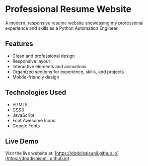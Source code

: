 # Professional Resume Website

A modern, responsive resume website showcasing my professional experience and skills as a Python Automation Engineer.

## Features
- Clean and professional design
- Responsive layout
- Interactive elements and animations
- Organized sections for experience, skills, and projects
- Mobile-friendly design

## Technologies Used
- HTML5
- CSS3
- JavaScript
- Font Awesome Icons
- Google Fonts

## Live Demo
Visit the live website at: [https://doddisaisunil.github.io](https://doddisaisunil.github.io) 